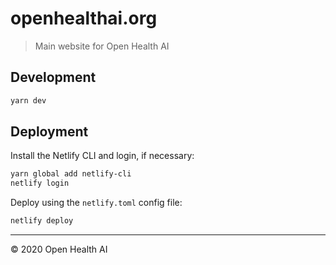 # openhealthai.org

> Main website for Open Health AI

## Development

```sh
yarn dev
```

## Deployment

Install the Netlify CLI and login, if necessary:

```sh
yarn global add netlify-cli
netlify login
```

Deploy using the `netlify.toml` config file:

```sh
netlify deploy
```

---

&copy; 2020 Open Health AI
